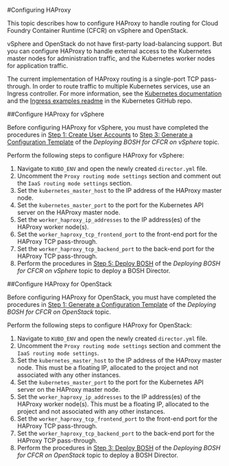 #Configuring HAProxy

This topic describes how to configure HAProxy to handle routing for Cloud Foundry Container Runtime (CFCR) on vSphere and OpenStack. 

vSphere and OpenStack do not have first-party load-balancing support. But you can configure HAProxy to handle external access to the Kubernetes master nodes for administration traffic, and the Kubernetes worker nodes for application traffic.

The current implementation of HAProxy routing is a single-port TCP pass-through. In order to route traffic to multiple Kubernetes services, use an Ingress controller. For more information, see the [Kubernetes documentation](https://kubernetes.io/docs/concepts/services-networking/ingress/) and the [Ingress examples readme](https://github.com/kubernetes/ingress/tree/master/examples#ingress-examples)  in the Kubernetes GitHub repo.

##Configure HAProxy for vSphere

Before configuring HAProxy for vSphere, you must have completed the procedures in [Step 1: Create User Accounts](./vsphere/deploying-bosh-vsphere/#step-1-create-user-accounts) to [Step 3: Generate a Configuration Template](./vsphere/deploying-bosh-vsphere/#step-3-generate-a-configuration-template) of the *Deploying BOSH for CFCR on vSphere* topic.

Perform the following steps to configure HAProxy for vSphere:

1. Navigate to `KUBO_ENV` and open the newly created `director.yml` file.
1. Uncomment the `Proxy routing mode settings` section and comment out the `IaaS routing mode settings` section.
1. Set the `kubernetes_master_host` to the IP address of the HAProxy master node.
1. Set the `kubernetes_master_port` to the port for the Kubernetes API server on the HAProxy master node.
1. Set the `worker_haproxy_ip_addresses` to the IP address(es) of the HAProxy worker node(s).
1. Set the `worker_haproxy_tcp_frontend_port` to the front-end port for the HAProxy TCP pass-through.
1. Set the `worker_haproxy_tcp_backend_port` to the back-end port for the HAProxy TCP pass-through.
1. Perform the procedures in [Step 5: Deploy BOSH](./vsphere/deploying-bosh-vsphere/#step-5-deploy-bosh) of the *Deploying BOSH for CFCR on vSphere* topic to deploy a BOSH Director.

##Configure HAProxy for OpenStack

Before configuring HAProxy for OpenStack, you must have completed the procedures in [Step 1: Generate a Configuration Template](./openstack/deploying-bosh-openstack/#step-1-generate-a-configuration-template) of the *Deploying BOSH for CFCR on OpenStack* topic.

Perform the following steps to configure HAProxy for OpenStack:

1. Navigate to `KUBO_ENV` and open the newly created `director.yml` file.
1. Uncomment the `Proxy routing mode settings` section and comment the `IaaS routing mode settings`.
1. Set the `kubernetes_master_host` to the IP address of the HAProxy master node. This must be a floating IP, allocated to the project and not associated with any other instances.
1. Set the `kubernetes_master_port` to the port for the Kubernetes API server on the HAProxy master node.
1. Set the `worker_haproxy_ip_addresses` to the IP address(es) of the HAProxy worker node(s). This must be a floating IP, allocated to the project and not associated with any other instances.
1. Set the `worker_haproxy_tcp_frontend_port` to the front-end port for the HAProxy TCP pass-through.
1. Set the `worker_haproxy_tcp_backend_port` to the back-end port for the HAProxy TCP pass-through.
1. Perform the procedures in [Step 3: Deploy BOSH](./openstack/deploying-bosh-openstack/#step-3-deploy-bosh) of the *Deploying BOSH for CFCR on OpenStack* topic to deploy a BOSH Director.
